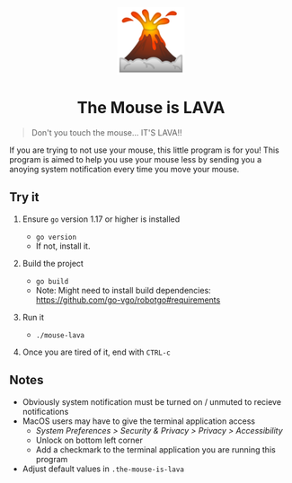 <p align="center">
  <img width="120" alt="portfolio_view" src="https://raw.githubusercontent.com/ismet55555/the-mouse-is-lava/main/assets/volcano.png">
</p>

<h1 align="center">The Mouse is LAVA</h1>

> Don't you touch the mouse... IT'S LAVA!!

If you are trying to not use your mouse, this little program is for you! This program is aimed to help you use your mouse less by sending you a anoying system notification every time you move your mouse. 

## Try it

1. Ensure `go` version 1.17 or higher is installed
    - `go version`
    - If not, install it.

2. Build the project
    - `go build`
    - Note: Might need to install build dependencies: https://github.com/go-vgo/robotgo#requirements

3. Run it
    - `./mouse-lava`

4. Once you are tired of it, end with `CTRL-c`


## Notes

- Obviously system notification must be turned on / unmuted to recieve notifications
- MacOS users may have to give the terminal application access
    - *System Preferences > Security & Privacy > Privacy > Accessibility*
    - Unlock on bottom left corner
    - Add a checkmark to the terminal application you are running this program
- Adjust default values in `.the-mouse-is-lava`

